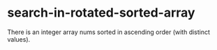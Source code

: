 # search-in-rotated-sorted-array
There is an integer array nums sorted in ascending order (with distinct values).
